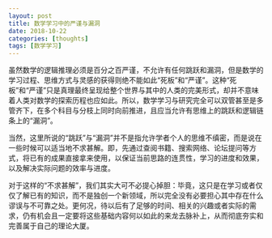 ```yaml
---
layout: post
title: 数学学习中的严谨与漏洞
date: 2018-10-22
categories: [thoughts]
tags: [数学学习]
---
```


虽然数学的逻辑推理必须是百分之百严谨，不允许有任何跳跃和漏洞，但是数学的学习过程、思维方式与灵感的获得则绝不能如此“死板”和“严谨”。这种“死板”和“严谨”只是真理最终呈现给整个世界与其中的人类的完美形式，却并不意味着人类对数学的探索历程也应如此。所以，数学学习与研究完全可以双管甚至是多管齐下，在多个科目与分枝上同时向前推进，且应当允许有思维上的跳跃和逻辑链条上的“漏洞”。

当然，这里所说的“跳跃”与“漏洞”并不是指允许学者个人的思维不缜密，而是说在一些时候可以适当地不求甚解。即，先通过查阅书籍、搜索网络、论坛提问等方式，将已有的成果直接拿来使用，以保证当前思路的连贯性，学习的进度和效果，以及解决实际问题的效率与进度。

对于这样的“不求甚解”，我们其实大可不必提心掉胆：毕竟，这只是在学习或者仅仅了解已有的知识，而不是独创一个新领域，所以完全没有必要担心其中存在什么谬误与不可靠之处。更何况，待以后有了足够的时间、相关的兴趣或者实际的需求，仍有机会且一定要将这些基础内容何以如此的来龙去脉补上，从而彻底夯实和完善属于自己的理论大厦。
